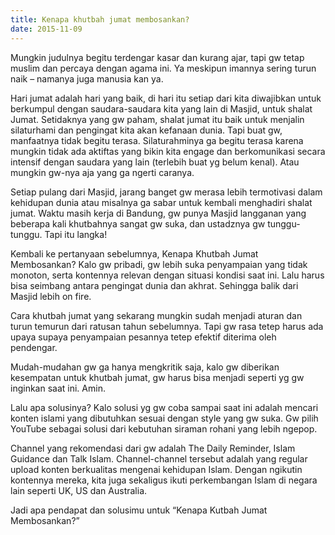 ```yaml
---
title: Kenapa khutbah jumat membosankan?
date: 2015-11-09
---
```

Mungkin judulnya begitu terdengar kasar dan kurang ajar, tapi gw tetap muslim dan percaya dengan agama ini. Ya meskipun imannya sering turun naik – namanya juga manusia kan ya.

Hari jumat adalah hari yang baik, di hari itu setiap dari kita diwajibkan untuk berkumpul dengan saudara-saudara kita yang lain di Masjid, untuk shalat Jumat. Setidaknya yang gw paham, shalat jumat itu baik untuk menjalin silaturhami dan pengingat kita akan kefanaan dunia. Tapi buat gw, manfaatnya tidak begitu terasa. Silaturahminya ga begitu terasa karena mungkin tidak ada aktiftas yang bikin kita engage dan berkomunikasi secara intensif dengan saudara yang lain (terlebih buat yg belum kenal). Atau mungkin gw-nya aja yang ga ngerti caranya.

Setiap pulang dari Masjid, jarang banget gw merasa lebih termotivasi dalam kehidupan dunia atau misalnya ga sabar untuk kembali menghadiri shalat jumat. Waktu masih kerja di Bandung, gw punya Masjid langganan yang beberapa kali khutbahnya sangat gw suka, dan ustadznya gw tunggu-tunggu. Tapi itu langka!

Kembali ke pertanyaan sebelumnya, Kenapa Khutbah Jumat Membosankan? Kalo gw pribadi, gw lebih suka penyampaian yang tidak monoton, serta kontennya relevan dengan situasi kondisi saat ini. Lalu harus bisa seimbang antara pengingat dunia dan akhrat. Sehingga balik dari Masjid lebih on fire.

Cara khutbah jumat yang sekarang mungkin sudah menjadi aturan dan turun temurun dari ratusan tahun sebelumnya. Tapi gw rasa tetep harus ada upaya supaya penyampaian pesannya tetep efektif diterima oleh pendengar.

Mudah-mudahan gw ga hanya mengkritik saja, kalo gw diberikan kesempatan untuk khutbah jumat, gw harus bisa menjadi seperti yg gw inginkan saat ini. Amin.

Lalu apa solusinya? Kalo solusi yg gw coba sampai saat ini adalah mencari konten islami yang dibutuhkan sesuai dengan style yang gw suka. Gw pilih YouTube sebagai solusi dari kebutuhan siraman rohani yang lebih ngepop.

Channel yang rekomendasi dari gw adalah The Daily Reminder, Islam Guidance dan Talk Islam.  Channel-channel tersebut adalah yang regular upload konten berkualitas mengenai kehidupan Islam. Dengan ngikutin kontennya mereka, kita juga sekaligus ikuti perkembangan Islam di negara lain seperti UK, US dan Australia.

Jadi apa pendapat dan solusimu untuk “Kenapa Kutbah Jumat Membosankan?”